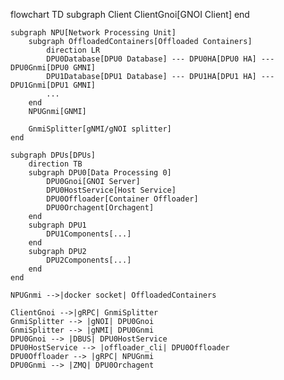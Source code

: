 flowchart TD
    subgraph Client
        ClientGnoi[GNOI Client]
    end

    subgraph NPU[Network Processing Unit]
        subgraph OffloadedContainers[Offloaded Containers]
            direction LR
            DPU0Database[DPU0 Database] --- DPU0HA[DPU0 HA] --- DPU0Gnmi[DPU0 GMNI]
            DPU1Database[DPU1 Database] --- DPU1HA[DPU1 HA] --- DPU1Gnmi[DPU1 GMNI]
            ...
        end
        NPUGnmi[GNMI]

        GnmiSplitter[gNMI/gNOI splitter]
    end

    subgraph DPUs[DPUs]
        direction TB
        subgraph DPU0[Data Processing 0]
            DPU0Gnoi[GNOI Server]
            DPU0HostService[Host Service]
            DPU0Offloader[Container Offloader]
            DPU0Orchagent[Orchagent]
        end
        subgraph DPU1
            DPU1Components[...]
        end
        subgraph DPU2
            DPU2Components[...]
        end
    end

    NPUGnmi -->|docker socket| OffloadedContainers

    ClientGnoi -->|gRPC| GnmiSplitter
    GnmiSplitter --> |gNOI| DPU0Gnoi
    GnmiSplitter --> |gNMI| DPU0Gnmi
    DPU0Gnoi --> |DBUS| DPU0HostService
    DPU0HostService --> |offloader_cli| DPU0Offloader
    DPU0Offloader --> |gRPC| NPUGnmi
    DPU0Gnmi --> |ZMQ| DPU0Orchagent



